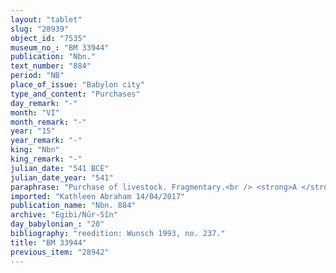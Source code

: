 ```yaml
---
layout: "tablet"
slug: "28939"
object_id: "7535"
museum_no_: "BM 33944"
publication: "Nbn."
text_number: "884"
period: "NB"
place_of_issue: "Babylon city"
type_and_content: "Purchases"
day_remark: "-"
month: "VI"
month_remark: "-"
year: "15"
year_remark: "-"
king: "Nbn"
king_remark: "-"
julian_date: "541 BCE"
julian_date_year: "541"
paraphrase: "Purchase of livestock. Fragmentary.<br /> <strong>A </strong>sells (lit. &ldquo;gives&rdquo;, <em>nadānu</em>) 2 free-roaming cows (<em>sāhirtu</em>), that [&hellip;], 20 female (nursing) goats (<em>enzu mūnīqu</em>) [&hellip;] and 20 young male goats (<em>enzu gad&ucirc;</em>) [&hellip;] to <strong>B </strong>for 1 mina and 32 shekels of silver. The seller guarantees against prior claims (<em>u&scaron;k&ucirc;tu</em>) related to this livestock. <strong>A</strong> deducts (<em>el&ucirc; </em>&Scaron;) the silver for the goats from (the amount due by) <strong>C<sub>1</sub></strong> and <strong>C<sub>2</sub></strong>. Names of 3 witnesses and the scribe: Marduk-rēmanni/Nab&ucirc;-&hellip;.<br /> &nbsp;<br /> <strong>A</strong> = Rēmūtu/Nab&ucirc;-rīhtu-uṣur; <strong>B</strong> = Iddin-Marduk/Iqī&scaron;āya//Nūr-S&icirc;n; <strong>C<sub>1</sub></strong> = Kināya; <strong>C<sub>2</sub></strong> = Guzia"
imported: "Kathleen Abraham 14/04/2017"
publication_name: "Nbn. 884"
archive: "Egibi/Nūr-Sîn"
day_babylonian_: "20"
bibliography: "reedition: Wunsch 1993, no. 237."
title: "BM 33944"
previous_item: "28942"
---
```

